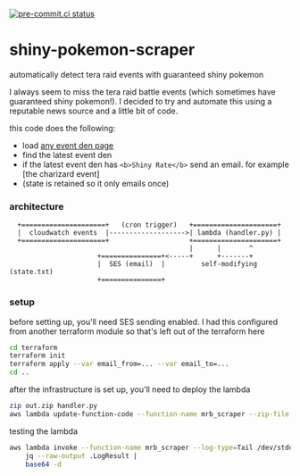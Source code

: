 [![pre-commit.ci status](https://results.pre-commit.ci/badge/github/asottile/shiny-pokemon-scraper/main.svg)](https://results.pre-commit.ci/latest/github/asottile/shiny-pokemon-scraper/main)

shiny-pokemon-scraper
=====================

automatically detect tera raid events with guaranteed shiny pokemon

I always seem to miss the tera raid battle events (which sometimes have
guaranteed shiny pokemon!).  I decided to try and automate this using a
reputable news source and a little bit of code.

this code does the following:

- load [any event den page]
- find the latest event den
- if the latest event den has `<b>Shiny Rate</b>` send an email.  for example
  [the charizard event]
- (state is retained so it only emails once)

[any event den page]: https://www.serebii.net/scarletviolet/teraraidbattles/event-eeveespotlight.shtml
[the flower event]: https://www.serebii.net/scarletviolet/teraraidbattles/event-unrivaledcharizard.shtml

### architecture

```
  +=====================+   (cron trigger)   +=====================+
  |  cloudwatch events  |------------------->| lambda (handler.py) |
  +=====================+                    +=====================+
                                             |      |       ^
                      +===============+<-----+      +-------+
                      |  SES (email)  |         self-modifying (state.txt)
                      +===============+
```

### setup

before setting up, you'll need SES sending enabled.  I had this configured
from another terraform module so that's left out of the terraform here

```bash
cd terraform
terraform init
terraform apply --var email_from=... --var email_to=...
cd ..
```

after the infrastructure is set up, you'll need to deploy the lambda

```bash
zip out.zip handler.py
aws lambda update-function-code --function-name mrb_scraper --zip-file fileb://out.zip
```

testing the lambda

```bash
aws lambda invoke --function-name mrb_scraper --log-type=Tail /dev/stdout |
    jq --raw-output .LogResult |
    base64 -d
```
